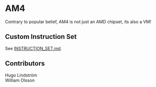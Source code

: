 # AM4
Contrary to popular belief, AM4 is not just an AMD chipset, its also a VM!

## Custom Instruction Set
See [INSTRUCTION_SET.md](INSTRUCTION_SET.md).

## Contributors
Hugo Lindström \
William Olsson
